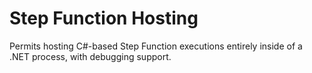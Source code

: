﻿# Step Function Hosting

Permits hosting C#-based Step Function executions entirely inside of a .NET process, with debugging support. 